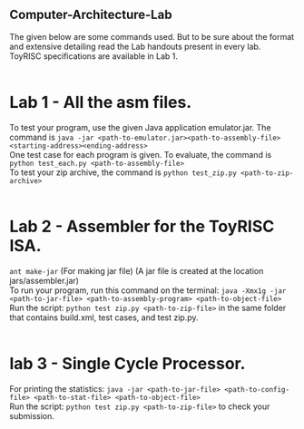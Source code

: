## Computer-Architecture-Lab
The given below are some commands used. But to be sure about the format and extensive detailing read the Lab handouts present in every lab. <br>
ToyRISC specifications are available in Lab 1. <br><br>

# Lab 1 - All the asm files. <br>
To test your program, use the given Java application emulator.jar. The command is `java -jar <path-to-emulator.jar><path-to-assembly-file><starting-address><ending-address>` <br>
One test case for each program is given. To evaluate, the command is `python test_each.py <path-to-assembly-file>` <br>
To test your zip archive, the command is `python test_zip.py <path-to-zip-archive>` <br><br>

# Lab 2 - Assembler for the ToyRISC ISA. <br>
`ant make-jar` (For making jar file) (A jar file is created at the location jars/assembler.jar) <br>
To run your program, run this command on the terminal: `java -Xmx1g -jar <path-to-jar-file> <path-to-assembly-program> <path-to-object-file>` <br>
Run the script: `python test zip.py <path-to-zip-file>` in the same folder that contains build.xml, test cases, and test zip.py. <br><br>

# lab 3 - Single Cycle Processor. <br>
For printing the statistics: `java -jar <path-to-jar-file> <path-to-config-file> <path-to-stat-file> <path-to-object-file>` <br>
Run the script: `python test zip.py <path-to-zip-file>` to check your submission. <br><br>

